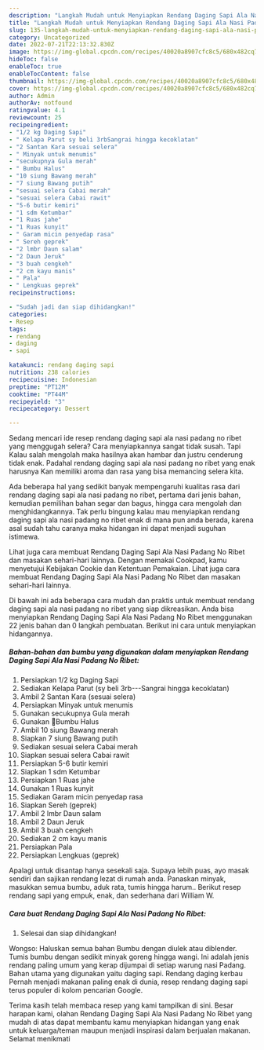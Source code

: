 ```yaml
---
description: "Langkah Mudah untuk Menyiapkan Rendang Daging Sapi Ala Nasi Padang No Ribet yang Enak Banget "
title: "Langkah Mudah untuk Menyiapkan Rendang Daging Sapi Ala Nasi Padang No Ribet yang Enak Banget "
slug: 135-langkah-mudah-untuk-menyiapkan-rendang-daging-sapi-ala-nasi-padang-no-ribet-yang-enak-banget
category: Uncategorized
date: 2022-07-21T22:13:32.830Z
image: https://img-global.cpcdn.com/recipes/40020a8907cfc8c5/680x482cq70/rendang-daging-sapi-ala-nasi-padang-no-ribet-foto-resep-utama.jpg
hideToc: false
enableToc: true
enableTocContent: false
thumbnail: https://img-global.cpcdn.com/recipes/40020a8907cfc8c5/680x482cq70/rendang-daging-sapi-ala-nasi-padang-no-ribet-foto-resep-utama.jpg
cover: https://img-global.cpcdn.com/recipes/40020a8907cfc8c5/680x482cq70/rendang-daging-sapi-ala-nasi-padang-no-ribet-foto-resep-utama.jpg
author: Admin
authorAv: notfound
ratingvalue: 4.1
reviewcount: 25
recipeingredient:
- "1/2 kg Daging Sapi"
- " Kelapa Parut sy beli 3rbSangrai hingga kecoklatan"
- "2 Santan Kara sesuai selera"
- " Minyak untuk menumis"
- "secukupnya Gula merah"
- " Bumbu Halus"
- "10 siung Bawang merah"
- "7 siung Bawang putih"
- "sesuai selera Cabai merah"
- "sesuai selera Cabai rawit"
- "5-6 butir kemiri"
- "1 sdm Ketumbar"
- "1 Ruas jahe"
- "1 Ruas kunyit"
- " Garam micin penyedap rasa"
- " Sereh geprek"
- "2 lmbr Daun salam"
- "2 Daun Jeruk"
- "3 buah cengkeh"
- "2 cm kayu manis"
- " Pala"
- " Lengkuas geprek"
recipeinstructions:

- "Sudah jadi dan siap dihidangkan!"
categories:
- Resep
tags:
- rendang
- daging
- sapi

katakunci: rendang daging sapi 
nutrition: 238 calories
recipecuisine: Indonesian
preptime: "PT12M"
cooktime: "PT44M"
recipeyield: "3"
recipecategory: Dessert

---
```



Sedang mencari ide resep rendang daging sapi ala nasi padang no ribet yang menggugah selera? Cara menyiapkannya sangat tidak susah. Tapi Kalau salah mengolah maka hasilnya akan hambar dan justru cenderung tidak enak. Padahal rendang daging sapi ala nasi padang no ribet yang enak harusnya Kan memiliki aroma dan rasa yang bisa memancing selera kita.


Ada beberapa hal yang sedikit banyak mempengaruhi kualitas rasa dari rendang daging sapi ala nasi padang no ribet, pertama dari jenis bahan, kemudian pemilihan bahan segar dan bagus, hingga cara mengolah dan menghidangkannya. Tak perlu bingung kalau mau menyiapkan rendang daging sapi ala nasi padang no ribet enak di mana pun anda berada, karena asal sudah tahu caranya maka hidangan ini dapat menjadi suguhan istimewa.

Lihat juga cara membuat Rendang Daging Sapi Ala Nasi Padang No Ribet dan masakan sehari-hari lainnya. Dengan memakai Cookpad, kamu menyetujui Kebijakan Cookie dan Ketentuan Pemakaian. Lihat juga cara membuat Rendang Daging Sapi Ala Nasi Padang No Ribet dan masakan sehari-hari lainnya.


Di bawah ini ada beberapa cara mudah dan praktis untuk membuat rendang daging sapi ala nasi padang no ribet yang siap dikreasikan. Anda bisa menyiapkan Rendang Daging Sapi Ala Nasi Padang No Ribet menggunakan 22 jenis bahan dan 0 langkah pembuatan. Berikut ini cara untuk menyiapkan hidangannya.

<!--inarticleads1-->

##### Bahan-bahan dan bumbu yang digunakan dalam menyiapkan Rendang Daging Sapi Ala Nasi Padang No Ribet:

1. Persiapkan 1/2 kg Daging Sapi
1. Sediakan  Kelapa Parut (sy beli 3rb---Sangrai hingga kecoklatan)
1. Ambil 2 Santan Kara (sesuai selera)
1. Persiapkan  Minyak untuk menumis
1. Gunakan secukupnya Gula merah
1. Gunakan  🌼Bumbu Halus
1. Ambil 10 siung Bawang merah
1. Siapkan 7 siung Bawang putih
1. Sediakan sesuai selera Cabai merah
1. Siapkan sesuai selera Cabai rawit
1. Persiapkan 5-6 butir kemiri
1. Siapkan 1 sdm Ketumbar
1. Persiapkan 1 Ruas jahe
1. Gunakan 1 Ruas kunyit
1. Sediakan  Garam micin penyedap rasa
1. Siapkan  Sereh (geprek)
1. Ambil 2 lmbr Daun salam
1. Ambil 2 Daun Jeruk
1. Ambil 3 buah cengkeh
1. Sediakan 2 cm kayu manis
1. Persiapkan  Pala
1. Persiapkan  Lengkuas (geprek)


Apalagi untuk disantap hanya sesekali saja. Supaya lebih puas, ayo masak sendiri dan sajikan rendang lezat di rumah anda. Panaskan minyak, masukkan semua bumbu, aduk rata, tumis hingga harum.. Berikut resep rendang sapi yang empuk, enak, dan sederhana dari William W. 

<!--inarticleads2-->

##### Cara buat Rendang Daging Sapi Ala Nasi Padang No Ribet:


1. Selesai dan siap dihidangkan!

Wongso: Haluskan semua bahan Bumbu dengan diulek atau diblender. Tumis bumbu dengan sedikit minyak goreng hingga wangi. Ini adalah jenis rendang paling umum yang kerap dijumpai di setiap warung nasi Padang. Bahan utama yang digunakan yaitu daging sapi. Rendang daging kerbau Pernah menjadi makanan paling enak di dunia, resep rendang daging sapi terus populer di kolom pencarian Google. 

Terima kasih telah membaca resep yang kami tampilkan di sini. Besar harapan kami, olahan Rendang Daging Sapi Ala Nasi Padang No Ribet yang mudah di atas dapat membantu kamu menyiapkan hidangan yang enak untuk keluarga/teman maupun menjadi inspirasi dalam berjualan makanan. Selamat menikmati
